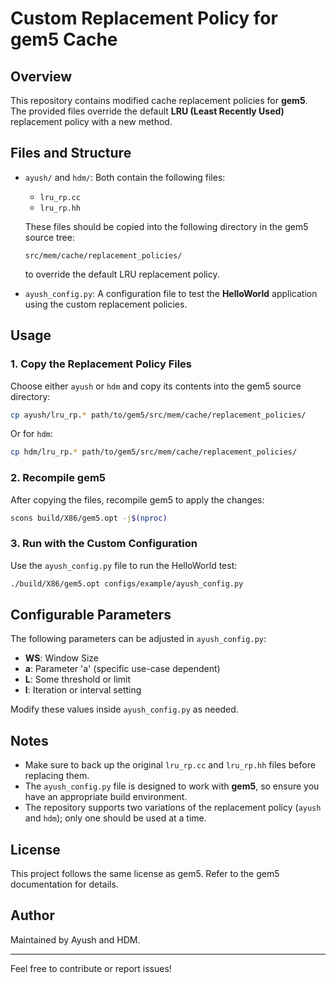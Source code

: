 # Custom Replacement Policy for gem5 Cache

## Overview
This repository contains modified cache replacement policies for **gem5**. The provided files override the default **LRU (Least Recently Used)** replacement policy with a new method.

## Files and Structure
- `ayush/` and `hdm/`: Both contain the following files:
  - `lru_rp.cc`
  - `lru_rp.hh`
  
  These files should be copied into the following directory in the gem5 source tree:
  ```
  src/mem/cache/replacement_policies/
  ```
  to override the default LRU replacement policy.
  
- `ayush_config.py`: A configuration file to test the **HelloWorld** application using the custom replacement policies.

## Usage
### 1. Copy the Replacement Policy Files
Choose either `ayush` or `hdm` and copy its contents into the gem5 source directory:
```bash
cp ayush/lru_rp.* path/to/gem5/src/mem/cache/replacement_policies/
```
Or for `hdm`:
```bash
cp hdm/lru_rp.* path/to/gem5/src/mem/cache/replacement_policies/
```

### 2. Recompile gem5
After copying the files, recompile gem5 to apply the changes:
```bash
scons build/X86/gem5.opt -j$(nproc)
```

### 3. Run with the Custom Configuration
Use the `ayush_config.py` file to run the HelloWorld test:
```bash
./build/X86/gem5.opt configs/example/ayush_config.py
```

## Configurable Parameters
The following parameters can be adjusted in `ayush_config.py`:
- **WS**: Window Size
- **a**: Parameter 'a' (specific use-case dependent)
- **L**: Some threshold or limit
- **I**: Iteration or interval setting

Modify these values inside `ayush_config.py` as needed.

## Notes
- Make sure to back up the original `lru_rp.cc` and `lru_rp.hh` files before replacing them.
- The `ayush_config.py` file is designed to work with **gem5**, so ensure you have an appropriate build environment.
- The repository supports two variations of the replacement policy (`ayush` and `hdm`); only one should be used at a time.

## License
This project follows the same license as gem5. Refer to the gem5 documentation for details.

## Author
Maintained by Ayush and HDM.

---
Feel free to contribute or report issues!

